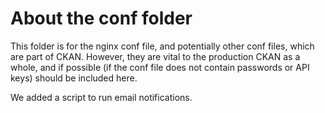 # About the conf folder

This folder is for the nginx conf file, and potentially other conf files, which are part of CKAN.  However, they are vital to the production CKAN as a whole, and if possible (if the conf file does not contain passwords or API keys) should be included here. 

We added a script to run email notifications. 
